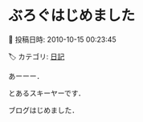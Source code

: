 # ぶろぐはじめました

📅 投稿日時: 2010-10-15 00:23:45

🏷️ カテゴリ: [日記](cc4b5682fb7b8b144980957a978653fb0.md)

あーーー．





とあるスキーヤーです．


ブログはじめました．
